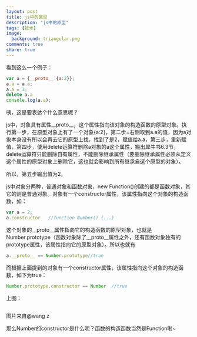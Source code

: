 ```yaml
---
layout: post
title: js中的原型
description: "js中的原型"
tags: [技术]
image:
  background: triangular.png
comments: true
share: true
---
```


看到这么一个例子：

<!-- more -->

```js
var a = {__proto__:{a:2}};
a.a = a.a;
a.a = 3;
delete a.a
console.log(a.a);
```

咦，这是要表达个什么意思呢？

js中，对象具有属性__proto__，这个属性指向该对象的构造函数的原型对象。执行第一步，在原型对象上有了一个对象{a:2}，第二步=右侧取到a.a的值，因为a对象本身没有所以会再去它的原型上找，找到了是2，赋值给a.a，第三步，重新赋值，第四步，使用delete运算符删除a对象的a这个属性，搬出犀牛书6.3节，delete运算符只能删除自有属性，不能删除继承属性（要删除继承属性必须从定义这个属性的原型对象上删除它，这也就会影响到所有继承自这个原型的对象）。

所以，第五步输出值为2。

js中对象分两种，普通对象和函数对象，new Function()创建的都是函数对象，其它的则是普通对象。对象有一个constructor属性，该属性指向这个对象的构造函数，如：

```js
var a = 2;
a.constructor	//function Number() {...}
```

这个对象的__proto__属性指向它的构造函数的原型对象，也就是Number.prototype（函数对象除了__proto__属性之外，还有函数对象独有的prototype属性，该属性指向它的原型对象）。所以也就有

```js
a.__proto__ == Number.prototype//true
```

而根据上面提到的对象有一个constructor属性，该属性指向这个对象的构造函数，如下为true：

```js
Number.prototype.constructor == Number  //true
```

上图：

<img src="" data-src="{{site.url}}/images/article/2017-3-7/1.png">

图片来自@wang z

那么Number的constructor是什么呢？函数的构造函数当然是Function啦~
